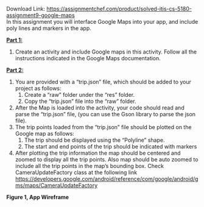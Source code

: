 Download Link: https://assignmentchef.com/product/solved-itis-cs-5180-assignment9-google-maps
<br>
In this assignment you will interface Google Maps into your app, and include poly lines and markers in the app.

<strong><u>Part 1: </u></strong>

<ol>

 <li>Create an activity and include Google maps in this activity. Follow all the instructions indicated in the Google Maps documentation.</li>

</ol>

<strong><u>Part 2: </u></strong>

<ol>

 <li>You are provided with a “trip.json” file, which should be added to your project as follows:

  <ol>

   <li>Create a “raw” folder under the “res” folder.</li>

   <li>Copy the “trip.json” file into the “raw” folder.</li>

  </ol></li>

 <li>After the Map is loaded into the activity, your code should read and parse the “trip.json” file, (you can use the Gson library to parse the json file).</li>

 <li>The trip points loaded from the “trip.json” file should be plotted on the Google map as follows:

  <ol>

   <li>The trip should be displayed using the “Polyline” shape.</li>

   <li>The start and end points of the trip should be indicated with markers</li>

  </ol></li>

 <li>After plotting the trip information the map should be centered and zoomed to display all the trip points. Also map should be auto zoomed to include all the trip points in the map’s bounding box. Check CameraUpdateFactory class at the following link
 <a href="https://developers.google.com/android/reference/com/google/android/gms/maps/CameraUpdateFactory">https://developers.google.com/android/reference/com/google/android/gms/maps/CameraUpdateFactory</a></li>

</ol>

<strong>Figure 1, App Wireframe</strong>